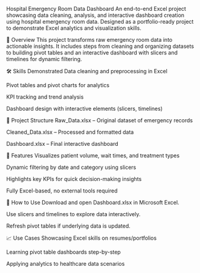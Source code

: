 Hospital Emergency Room Data Dashboard
An end-to-end Excel project showcasing data cleaning, analysis, and interactive dashboard creation using hospital emergency room data. Designed as a portfolio-ready project to demonstrate Excel analytics and visualization skills.

📌 Overview
This project transforms raw emergency room data into actionable insights. It includes steps from cleaning and organizing datasets to building pivot tables and an interactive dashboard with slicers and timelines for dynamic filtering.

🛠 Skills Demonstrated
Data cleaning and preprocessing in Excel

Pivot tables and pivot charts for analytics

KPI tracking and trend analysis

Dashboard design with interactive elements (slicers, timelines)

📂 Project Structure
Raw_Data.xlsx – Original dataset of emergency records

Cleaned_Data.xlsx – Processed and formatted data

Dashboard.xlsx – Final interactive dashboard

🚀 Features
Visualizes patient volume, wait times, and treatment types

Dynamic filtering by date and category using slicers

Highlights key KPIs for quick decision-making insights

Fully Excel-based, no external tools required

🔧 How to Use
Download and open Dashboard.xlsx in Microsoft Excel.

Use slicers and timelines to explore data interactively.

Refresh pivot tables if underlying data is updated.

📈 Use Cases
Showcasing Excel skills on resumes/portfolios

Learning pivot table dashboards step-by-step

Applying analytics to healthcare data scenarios
